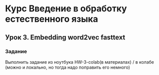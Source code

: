 # Курс Введение в обработку естественного языка

## Урок 3. Embedding word2vec fasttext

### Задание

Выполнить задание из ноутбука HW-3-colab(в материалах) / в колабе (можно и локально, но тогда надо поправить его немного)